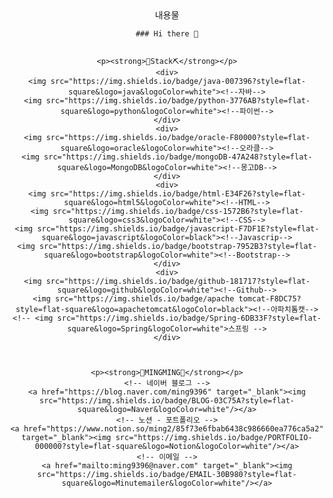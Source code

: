<div align="center">
  내용물


    ### Hi there 👋


    <p><strong>🔨Stack⛏</strong></p>
    <div>
    <img src="https://img.shields.io/badge/java-007396?style=flat-square&logo=java&logoColor=white"><!--자바-->
    <img src="https://img.shields.io/badge/python-3776AB?style=flat-square&logo=python&logoColor=white"><!--파이썬-->
    </div>
    <div>
    <img src="https://img.shields.io/badge/oracle-F80000?style=flat-square&logo=oracle&logoColor=white"><!--오라클-->
    <img src="https://img.shields.io/badge/mongoDB-47A248?style=flat-square&logo=MongoDB&logoColor=white"><!--몽고DB-->
    </div>
    <div>
    <img src="https://img.shields.io/badge/html-E34F26?style=flat-square&logo=html5&logoColor=white"><!--HTML-->
    <img src="https://img.shields.io/badge/css-1572B6?style=flat-square&logo=css3&logoColor=white"><!--CSS-->
    <img src="https://img.shields.io/badge/javascript-F7DF1E?style=flat-square&logo=javascript&logoColor=black"><!--Javascrip-->
    <img src="https://img.shields.io/badge/bootstrap-7952B3?style=flat-square&logo=bootstrap&logoColor=white"><!--Bootstrap-->
    </div>
    <div>
    <img src="https://img.shields.io/badge/github-181717?style=flat-square&logo=github&logoColor=white"><!--Github-->
    <img src="https://img.shields.io/badge/apache tomcat-F8DC75?style=flat-square&logo=apachetomcat&logoColor=black"><!--아파치톰캣-->
    <!-- <img src="https://img.shields.io/badge/Spring-6DB33F?style=flat-square&logo=Spring&logoColor=white">스프링 -->
    </div>



    <p><strong>💙MINGMING💙</strong></p>
    <!-- 네이버 블로그 -->
    <a href="https://blog.naver.com/ming9396" target="_blank"><img src="https://img.shields.io/badge/BLOG-03C75A?style=flat-square&logo=Naver&logoColor=white"/></a>
    <!-- 노션 - 포트폴리오 -->
    <a href="https://www.notion.so/ming2/85f73e6fbab6438c986660ea776ca5a2" target="_blank"><img src="https://img.shields.io/badge/PORTFOLIO-000000?style=flat-square&logo=Notion&logoColor=white"/></a>
    <!-- 이메일 -->
    <a href="mailto:ming9396@naver.com" target="_blank"><img src="https://img.shields.io/badge/EMAIL-30B980?style=flat-square&logo=Minutemailer&logoColor=white"/></a>
</div>